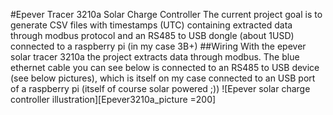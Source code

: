 #Epever Tracer 3210a Solar Charge Controller
The current project goal is to generate CSV files with timestamps (UTC) containing extracted data through modbus protocol and an RS485 to USB dongle (about 1USD) connected to a raspberry pi (in my case 3B+)
##Wiring
With the epever solar tracer 3210a the project extracts data through modbus. The blue ethernet cable you can see below is connected to an RS485 to USB device (see below pictures), which is itself on my case connected to an USB port of a raspberry pi (itself of course solar powered ;))
![Epever solar charge controller illustration][Epever3210a_picture =200]


[Epever3210a_picture]: img/20210329_180437_epever_tracer_3210a.jpg "Epever3210a_picture"
